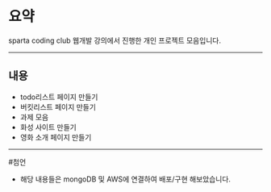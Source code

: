 ﻿# 요약
 sparta coding club 웹개발 강의에서 진행한 개인 프로젝트 모음입니다. 

---

## 내용
- todo리스트 페이지 만들기
- 버킷리스트 페이지 만들기
- 과제 모음
- 화성 사이트 만들기
- 영화 소개 페이지 만들기

***

#첨언
- 해당 내용들은 mongoDB 및 AWS에 연결하여 배포/구현 해보았습니다.

